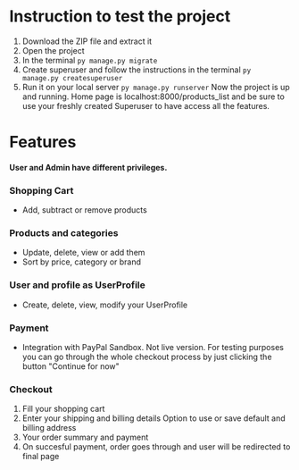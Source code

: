 # Instruction to test the project
1. Download the ZIP file and extract it
2. Open the project 
3. In the terminal ``` py manage.py migrate ```
4. Create superuser and follow the instructions in the terminal ``` py manage.py createsuperuser ```
5. Run it on your local server ``` py manage.py runserver ```
Now the project is up and running. Home page is localhost:8000/products_list and be sure to use your freshly created Superuser to have access all the features.
# Features
#### User and Admin have different privileges.
### Shopping Cart
- Add, subtract or remove products



### Products and categories
- Update, delete, view or add them
- Sort by price, category or brand




### User and profile as UserProfile
- Create, delete, view, modify your UserProfile

### Payment
- Integration with PayPal Sandbox.
Not live version. For testing purposes you can go through the whole checkout process by just clicking the button "Continue for now"



### Checkout 
1. Fill your shopping cart
2. Enter your shipping and billing details
Option to use or save default and billing address
4. Your order summary and payment
5. On succesful payment, order goes through and user will be redirected to final page



